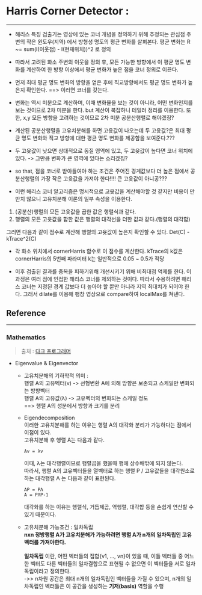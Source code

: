 # Harris Corner Detector :
***
 - 해리스 특징 검출기는 영상에 있는 코너 개념을 정의하기 위해 추정되는 관심점 주변의 작은 윈도우(지역) 에서 방형성 명도의 평균 변화를 살펴본다. 평균 변화는 R ~= sum(I(이웃점) - I(현재위치))^2 로 정의

- 따라서 고려된 화소 주변의 이웃을 정의 후, 모든 가능한 방향에서 이 평균 명도 변화를 계산하여 한 방향 이상에서 평균 변화가 높은 점을 코너 정의로 이끈다.

- 먼저 최대 평균 명도 변화의 방향을 얻은 후에 직교방향에서도 평균 명도 변화가 높은지 확인한다. ==> 이러면 코너를 갖는다.

- 변화는 역시 미분으로 계산하며, 이때 변화율을 보는 것이 아니라, 어떤 변화인지를 보는 것이므로 2차 미분을 한다.
but 계산이 복잡하니 테일러 정리를 이용한다. 또한, x,y 모든 방향을 고려하는 것이므로 2차 미분 공분산행렬로 해야겠징?

- 계산된 공분산행렬을 고유치분해를 하면 고윳값이 나오는데 두 고윳값?은 최대 평균 명도 변화와 직교 방향에 대한 평균 명도 변화를 제공함을 보여준다.???

- 두 고윳값이 낮으면 상대적으로 동질 영역에 있고, 두 고윳값이 높다면 코너 위치에 있다. -> 그만큼 변화가 큰 영역에 있다는 소리겠징?

- so that, 점을 코너로 받아들여야 하는 조건은 주어진 경계값보다 더 높은 점에서 공분산행렬의 가장 작은 고윳값을 가져야 한다!!!! 큰 고윳값이 아니공???

- 이런 해리스 코너 알고리즘은 명시적으로 고윳값을 계산해야할 것 같지만 비용이 만만치 않으니 고유치분해 이론의 일부 속성을 이용한다.
1. (공분산)행렬의 모든 고윳값을 곱한 값은 행렬식과 같다.
2. 행렬의 모든 고윳값을 합한 값은 행렬의 대각선을 더한 값과 같다.(행렬의 대각합)

그러면 다음과 같이 점수로 계산해 행렬의 고윳값이 높은지 확인할 수 있다. Det(C) - kTrace^2(C)

- 각 화소 위치에서 cornerHarris 함수로 이 점수를 계산한다. kTrace의 k값은 cornerHarris의 5번째 파라미터 k는 일반적으로 0.05 ~ 0.5가 적당

- 이후 검출된 결과를 중복을 피하기위해 개선시키기 위해 비최대점 억제를 한다. 이 과정은 여러 점에 인접한 해리스 코너를 제외하는 것이다.
따라서 수용하려면 해리스 코너는 지정된 경계 값보다 더 높아야 할 뿐만 아니라 지역 최대치가 되어야 한다. 그래서 dilate를 이용해 팽창 영상으로 compare하여 localMax를 쳐낸다.

## Reference
***
### Mathematics
> 출처 : [다크 프로그래머](http://darkpgmr.tistory.com/105)

- Eigenvalue & Eigenvector

  - 고유치분해의 기하학적 의미 :</br>
    행렬 A의 고유벡터(v) -> 선형변환 A에 의해 방향은 보존되고 스케일만 변화되는 방향벡터</br>
    행렬 A의 고유값(λ) -> 고유벡터의 변화되는 스케일 정도</br>
    ==> 행렬 A의 성분에서 방향과 크기를 분리

  - Eigendecomposition</br>
    이러한 고유치분해를 하는 이유는 행렬 A의 대각화 분리가 가능하다는 점에서 이점이 있다.</br>
    고유치분해 후 행렬 A는 다음과 같다.</br>
    ```
    Av = λv
    ```
    이때, λ는 대각행렬이므로 행렬곱을 했을때 행에 상수배밖에 되지 않는다.</br>
    따라서, 행렬 A의 고유벡터들을 열벡터로 하는 행렬 P / 고유값들을 대각원소로 하는 대각행렬 Λ 는 다음과 같이 표현된다.
    ```
    AP = PΛ
    A = PΛP-1
    ```
    대각화를 하는 이유는 행렬식, 거듭제곱, 역행렬, 대각합 등을 손쉽게 연산할 수 있기 때문이다.

  - 고유치분해 가능조건 : 일차독립</br>
    **nxn 정방행렬 A가 고유치분해가 가능하려면 행렬 A가 n개의 일차독립인 고유벡터를 가져야한다.**</br>
    </br>
    **일차독립** 이란, 어떤 벡터들의 집합{v1, ..., vn}이 있을 때, 이들 벡터들 중 어느 한 벡터도 다른 벡터들의
    일차결합으로 표현될 수 없으면 이 벡터들을 서로 일차독립이라고 정의한다.</br>
    ->> n차원 공간은 최대 n개의 일차독립인 벡터들을 가질 수 있으며, n개의 일차독립인 벡터들은 이 공간을
    생성하는 **기저(basis)** 역할을 수행
